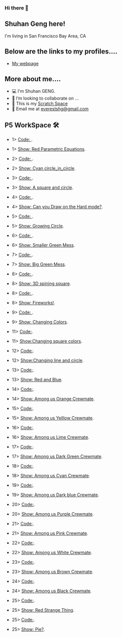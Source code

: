 ### Hi there 👋

<!--
**ShuhanGeng/shuhangeng** is a ✨ _special_ ✨ repository because its `README.md` (this file) appears on your GitHub profile.

Here are some ideas to get you started:

- 🔭 I’m currently working on ...
- 🌱 I’m currently learning ...
- 👯 I’m looking to collaborate on ...
- 🤔 I’m looking for help with ...
- 💬 Ask me about ...
- 📫 How to reach me: ...
- 😄 Pronouns: ...
- ⚡ Fun fact: ...
-->
 
## Shuhan Geng here!

I'm living in San Francisco Bay Area, CA

## Below are the links to my profiles....


- [My webpage](https://shuhangeng.github.io/shuhangeng/)


## More about me....
 
- 💻    I'm Shuhan GENG.
- 👯    I’m looking to collaborate on ...
- 🌱    This is my <a href="https://scratch.mit.edu/users/shaepa/">Scratch Space</a> 
- 📧    Email me at <a href="everestshg@gmail.com" target="_blank">everestshg@gmail.com</a>
 
## P5 WorkSpace  🛠
 
 - 1>    [Code: ](https://editor.p5js.org/shuhangeng/sketches/Hr0RT3hfM).
 - 1>    [Show: Red Parametric Equations](https://editor.p5js.org/shuhangeng/full/Hr0RT3hfM).
 
 - 2>    [Code: ](https://editor.p5js.org/shuhangeng/sketches/CrsdHp2v6).
 - 2>    [Show: Cyan circle_in_circle](https://editor.p5js.org/shuhangeng/full/CrsdHp2v6).
  
 - 3>    [Code: ](https://editor.p5js.org/shuhangeng/sketches/QKRGN7vH9).
 - 3>    [Show: A square and circle](https://editor.p5js.org/shuhangeng/full/QKRGN7vH9).
 
 - 4>    [Code: ](https://editor.p5js.org/shuhangeng/sketches/IJotMrsKn).
 - 4>    [Show: Can you Draw on the Hard mode?](https://editor.p5js.org/shuhangeng/full/IJotMrsKn).

 - 5>    [Code: ](https://editor.p5js.org/shuhangeng/sketches/JhoCbZRLh).
 - 5>    [Show: Growing Circle](https://editor.p5js.org/shuhangeng/full/JhoCbZRLh).

 - 6>    [Code: ](https://editor.p5js.org/shuhangeng/sketches/HXcCutgNV).
 - 6>    [Show: Smaller Green Mess](https://editor.p5js.org/shuhangeng/full/HXcCutgNV).

 - 7>    [Code: ](https://editor.p5js.org/shuhangeng/sketches/IMx5yuiaQ).
 - 7>    [Show: Big Green Mess](https://editor.p5js.org/shuhangeng/full/IMx5yuiaQ).

- 8>    [Code: ](https://editor.p5js.org/shuhangeng/sketches/xp-zD0Pkz).
- 8>    [Show: 3D spining square](https://editor.p5js.org/shuhangeng/full/xp-zD0Pkz).

- 8>    [Code: ](https://editor.p5js.org/shuhangeng/sketches/lBlIdREEm).
- 8>    [Show: Fireworks!](https://editor.p5js.org/shuhangeng/full/lBlIdREEm).

- 9>    [Code: ](https://editor.p5js.org/shuhangeng/sketches/Lx6KXXRj7).
- 9>    [Show: Changing Colors](https://editor.p5js.org/shuhangeng/full/Lx6KXXRj7).

- 11>    [Code:](https://editor.p5js.org/shuhangeng/sketches/oEIDD2oqM).
- 11>    [Show:Changing square colors](https://editor.p5js.org/shuhangeng/full/oEIDD2oqM).

- 12>    [Code:](https://editor.p5js.org/shuhangeng/sketches/jqRYTlVC5).
- 12>    [Show:Changing line and circle](https://editor.p5js.org/shuhangeng/full/jqRYTlVC5).

- 13>    [Code:](https://editor.p5js.org/shuhangeng/sketches/jctSCJuM1).
- 13>    [Show: Red and Blue](https://editor.p5js.org/shuhangeng/full/jctSCJuM1).

- 14>    [Code:](https://editor.p5js.org/shuhangeng/sketches/9-xMtSKEK).
- 14>    [Show: Among us Orange Crewmate](https://editor.p5js.org/shuhangeng/full/9-xMtSKEK).

- 15>    [Code:](https://editor.p5js.org/shuhangeng/sketches/G5aoAP1o9).
- 15>    [Show: Among us Yelllow Crewmate](https://editor.p5js.org/shuhangeng/full/G5aoAP1o9).

- 16>    [Code:](https://editor.p5js.org/shuhangeng/sketches/Xx7Bk7HMe).
- 16>    [Show: Among us Lime Crewmate](https://editor.p5js.org/shuhangeng/full/Xx7Bk7HMe).

- 17>    [Code:](https://editor.p5js.org/shuhangeng/sketches/VygYtxV-Q).
- 17>    [Show: Among us Dark Green Crewmate](https://editor.p5js.org/shuhangeng/full/VygYtxV-Q).

- 18>    [Code:](https://editor.p5js.org/shuhangeng/sketches/QjZoNhHEW).
- 18>    [Show: Among us Cyan Crewmate](https://editor.p5js.org/shuhangeng/full/eDV8dmpaP).

- 19>    [Code:](https://editor.p5js.org/shuhangeng/sketches/eDV8dmpaP).
- 19>    [Show: Among us Dark blue Crewmate](https://editor.p5js.org/shuhangeng/full/NfCVG6nnn).

- 20>    [Code:](https://editor.p5js.org/shuhangeng/sketches/z4pFbIrvT).
- 20>    [Show: Among us Purple Crewmate](https://editor.p5js.org/shuhangeng/full/QjZoNhHEW).

- 21>    [Code:](https://editor.p5js.org/shuhangeng/sketches/NfCVG6nnn).
- 21>    [Show: Among us Pink Crewmate](https://editor.p5js.org/shuhangeng/full/XPNt0gabe).

- 22>    [Code:](https://editor.p5js.org/shuhangeng/sketches/PXjMLlS9G).
- 22>    [Show: Among us White Crewmate](https://editor.p5js.org/shuhangeng/full/PXjMLlS9G).

- 23>    [Code:](https://editor.p5js.org/shuhangeng/sketches/LuTUCkeQd).
- 23>    [Show: Among us Brown Crewmate](https://editor.p5js.org/shuhangeng/full/LuTUCkeQd).

- 24>    [Code:](https://editor.p5js.org/shuhangeng/sketches/qCiFWUecR).
- 24>    [Show: Among us Black Crewmate](https://editor.p5js.org/shuhangeng/full/qCiFWUecR).

- 25>    [Code:](https://editor.p5js.org/shuhangeng/sketches/gRfiu_sSM).
- 25>    [Show: Red Strange Thing](https://editor.p5js.org/shuhangeng/full/gRfiu_sSM).

- 25>    [Code:](https://editor.p5js.org/shuhangeng/sketches/y9NbEwwm9).
- 25>    [Show: Pie?](https://editor.p5js.org/shuhangeng/full/y9NbEwwm9).



